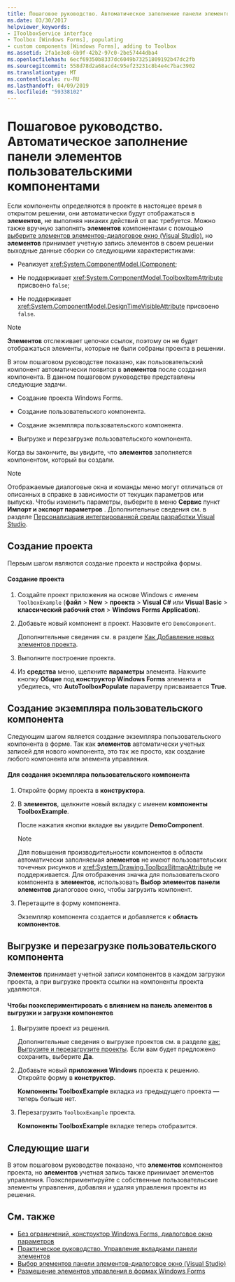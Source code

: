 ```yaml
---
title: Пошаговое руководство. Автоматическое заполнение панели элементов пользовательскими компонентами
ms.date: 03/30/2017
helpviewer_keywords:
- IToolboxService interface
- Toolbox [Windows Forms], populating
- custom components [Windows Forms], adding to Toolbox
ms.assetid: 2fa1e3e8-6b9f-42b2-97c0-2be57444dba4
ms.openlocfilehash: 6ecf69350b8337dc6049b73251809192b47dc2fb
ms.sourcegitcommit: 558d78d2a68acd4c95ef23231c8b4e4c7bac3902
ms.translationtype: MT
ms.contentlocale: ru-RU
ms.lasthandoff: 04/09/2019
ms.locfileid: "59338102"
---
```

# <a name="walkthrough-automatically-populating-the-toolbox-with-custom-components"></a>Пошаговое руководство. Автоматическое заполнение панели элементов пользовательскими компонентами
Если компоненты определяются в проекте в настоящее время в открытом решении, они автоматически будут отображаться в **элементов**, не выполняя никаких действий от вас требуется. Можно также вручную заполнять **элементов** компонентами с помощью [выберите элементов элементов-диалоговое окно (Visual Studio)](https://docs.microsoft.com/previous-versions/visualstudio/visual-studio-2010/dyca0t6t(v=vs.100)), но **элементов** принимает учетную запись элементов в своем решении выходные данные сборки со следующими характеристиками:  
  
-   Реализует <xref:System.ComponentModel.IComponent>;  
  
-   Не поддерживает <xref:System.ComponentModel.ToolboxItemAttribute> присвоено `false`;  
  
-   Не поддерживает <xref:System.ComponentModel.DesignTimeVisibleAttribute> присвоено `false`.  
  
> [!NOTE]
>  **Элементов** отслеживает цепочки ссылок, поэтому он не будет отображаться элементы, которые не были собраны проекта в решении.  
  
 В этом пошаговом руководстве показано, как пользовательский компонент автоматически появится в **элементов** после создания компонента. В данном пошаговом руководстве представлены следующие задачи.  
  
-   Создание проекта Windows Forms.  
  
-   Создание пользовательского компонента.  
  
-   Создание экземпляра пользовательского компонента.  
  
-   Выгрузке и перезагрузке пользовательского компонента.  
  
 Когда вы закончите, вы увидите, что **элементов** заполняется компонентом, который вы создали.  
  
> [!NOTE]
>  Отображаемые диалоговые окна и команды меню могут отличаться от описанных в справке в зависимости от текущих параметров или выпуска. Чтобы изменить параметры, выберите в меню **Сервис** пункт **Импорт и экспорт параметров** . Дополнительные сведения см. в разделе [Персонализация интегрированной среды разработки Visual Studio](/visualstudio/ide/personalizing-the-visual-studio-ide).  
  
## <a name="creating-the-project"></a>Создание проекта  
 Первым шагом являются создание проекта и настройка формы.  
  
#### <a name="to-create-the-project"></a>Создание проекта  
  
1. Создайте проект приложения на основе Windows с именем `ToolboxExample` (**файл** > **New** > **проекта**  >  **Visual C#** или **Visual Basic** > **классический рабочий стол** > **Windows Forms Application**).  
  
2. Добавьте новый компонент в проект. Назовите его `DemoComponent`.  
  
     Дополнительные сведения см. в разделе [Как Добавление новых элементов проекта](https://docs.microsoft.com/previous-versions/visualstudio/visual-studio-2010/w0572c5b(v=vs.100)).  
  
3. Выполните построение проекта.  
  
4. Из **средства** меню, щелкните **параметры** элемента. Нажмите кнопку **Общие** под **конструктор Windows Forms** элемента и убедитесь, что **AutoToolboxPopulate** параметру присваивается **True**.  
  
## <a name="creating-an-instance-of-a-custom-component"></a>Создание экземпляра пользовательского компонента  
 Следующим шагом является создание экземпляра пользовательского компонента в форме. Так как **элементов** автоматически учетных записей для нового компонента, это так же просто, как создание любого компонента или элемента управления.  
  
#### <a name="to-create-an-instance-of-a-custom-component"></a>Для создания экземпляра пользовательского компонента  
  
1. Откройте форму проекта в **конструктора**.  
  
2. В **элементов**, щелкните новый вкладку с именем **компоненты ToolboxExample**.  
  
     После нажатия кнопки вкладке вы увидите **DemoComponent**.  
  
    > [!NOTE]
    >  Для повышения производительности компонентов в области автоматически заполняемая **элементов** не имеют пользовательских точечных рисунков и <xref:System.Drawing.ToolboxBitmapAttribute> не поддерживается. Для отображения значка для пользовательского компонента в **элементов**, использовать **Выбор элементов панели элементов** диалоговое окно, чтобы загрузить компонент.  
  
3. Перетащите в форму компонента.  
  
     Экземпляр компонента создается и добавляется к **область компонентов**.  
  
## <a name="unloading-and-reloading-a-custom-component"></a>Выгрузке и перезагрузке пользовательского компонента  
 **Элементов** принимает учетной записи компонентов в каждом загрузки проекта, а при выгрузке проекта ссылки на компоненты проекта удаляются.  
  
#### <a name="to-experiment-with-the-effect-on-the-toolbox-of-unloading-and-reloading-components"></a>Чтобы поэкспериментировать с влиянием на панель элементов в выгрузки и загрузки компонентов  
  
1. Выгрузите проект из решения.  
  
     Дополнительные сведения о выгрузке проектов см. в разделе [как: Выгрузите и перезагрузите проекты](https://docs.microsoft.com/previous-versions/visualstudio/visual-studio-2010/tt479x1t(v=vs.100)). Если вам будет предложено сохранить, выберите **Да**.  
  
2. Добавьте новый **приложения Windows** проекта к решению. Откройте форму в **конструктор**.  
  
     **Компоненты ToolboxExample** вкладка из предыдущего проекта — теперь больше нет.  
  
3. Перезагрузить `ToolboxExample` проекта.  
  
     **Компоненты ToolboxExample** вкладке теперь отобразится.  
  
## <a name="next-steps"></a>Следующие шаги  
 В этом пошаговом руководстве показано, что **элементов** компонентов проекта, но **элементов** учетная запись также принимает элементов управления. Поэкспериментируйте с собственные пользовательские элементы управления, добавляя и удаляя управления проекты из решения.  
  
## <a name="see-also"></a>См. также

- [Без ограничений, конструктор Windows Forms, диалоговое окно параметров](https://docs.microsoft.com/previous-versions/visualstudio/visual-studio-2010/5aazxs78(v=vs.100))
- [Практическое руководство. Управление вкладками панели элементов](https://docs.microsoft.com/previous-versions/visualstudio/visual-studio-2010/66kwe227(v=vs.100))
- [Выбор элементов панели элементов-диалоговое окно (Visual Studio)](https://docs.microsoft.com/previous-versions/visualstudio/visual-studio-2010/dyca0t6t(v=vs.100))
- [Размещение элементов управления в формах Windows Forms](putting-controls-on-windows-forms.md)
